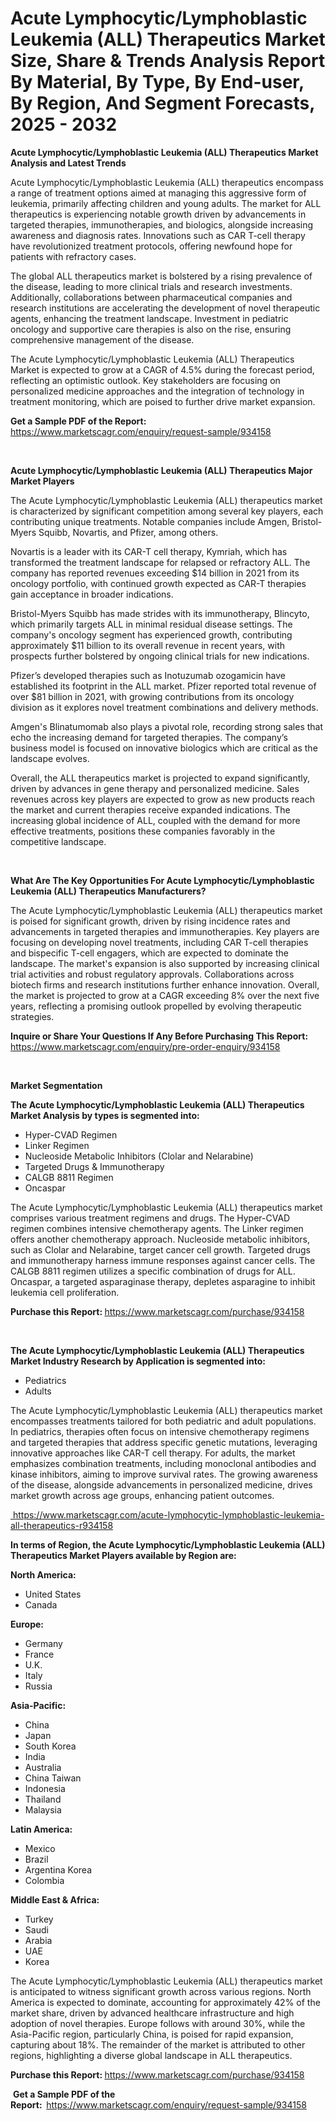 <p><h1>Acute Lymphocytic/Lymphoblastic Leukemia (ALL) Therapeutics Market Size, Share & Trends Analysis Report By Material, By Type, By End-user, By Region, And Segment Forecasts, 2025 - 2032</h1></p><p><strong>Acute Lymphocytic/Lymphoblastic Leukemia (ALL) Therapeutics Market Analysis and Latest Trends</strong></p>
<p><p>Acute Lymphocytic/Lymphoblastic Leukemia (ALL) therapeutics encompass a range of treatment options aimed at managing this aggressive form of leukemia, primarily affecting children and young adults. The market for ALL therapeutics is experiencing notable growth driven by advancements in targeted therapies, immunotherapies, and biologics, alongside increasing awareness and diagnosis rates. Innovations such as CAR T-cell therapy have revolutionized treatment protocols, offering newfound hope for patients with refractory cases.</p><p>The global ALL therapeutics market is bolstered by a rising prevalence of the disease, leading to more clinical trials and research investments. Additionally, collaborations between pharmaceutical companies and research institutions are accelerating the development of novel therapeutic agents, enhancing the treatment landscape. Investment in pediatric oncology and supportive care therapies is also on the rise, ensuring comprehensive management of the disease.</p><p>The Acute Lymphocytic/Lymphoblastic Leukemia (ALL) Therapeutics Market is expected to grow at a CAGR of 4.5% during the forecast period, reflecting an optimistic outlook. Key stakeholders are focusing on personalized medicine approaches and the integration of technology in treatment monitoring, which are poised to further drive market expansion.</p></p>
<p><strong>Get a Sample PDF of the Report:&nbsp;</strong> <a href="https://www.marketscagr.com/enquiry/request-sample/934158?utm_campaign=3039&utm_medium=2&utm_source=Github&utm_content=ia&utm_term=13042025&utm_id=acute-lymphocyticlymphoblastic-leukemia-all-therapeutics">https://www.marketscagr.com/enquiry/request-sample/934158</a></p>
<p>&nbsp;</p>
<p><strong>Acute Lymphocytic/Lymphoblastic Leukemia (ALL) Therapeutics Major Market Players</strong></p>
<p><p>The Acute Lymphocytic/Lymphoblastic Leukemia (ALL) therapeutics market is characterized by significant competition among several key players, each contributing unique treatments. Notable companies include Amgen, Bristol-Myers Squibb, Novartis, and Pfizer, among others.</p><p>Novartis is a leader with its CAR-T cell therapy, Kymriah, which has transformed the treatment landscape for relapsed or refractory ALL. The company has reported revenues exceeding $14 billion in 2021 from its oncology portfolio, with continued growth expected as CAR-T therapies gain acceptance in broader indications.</p><p>Bristol-Myers Squibb has made strides with its immunotherapy, Blincyto, which primarily targets ALL in minimal residual disease settings. The company's oncology segment has experienced growth, contributing approximately $11 billion to its overall revenue in recent years, with prospects further bolstered by ongoing clinical trials for new indications.</p><p>Pfizer’s developed therapies such as Inotuzumab ozogamicin have established its footprint in the ALL market. Pfizer reported total revenue of over $81 billion in 2021, with growing contributions from its oncology division as it explores novel treatment combinations and delivery methods.</p><p>Amgen's Blinatumomab also plays a pivotal role, recording strong sales that echo the increasing demand for targeted therapies. The company’s business model is focused on innovative biologics which are critical as the landscape evolves. </p><p>Overall, the ALL therapeutics market is projected to expand significantly, driven by advances in gene therapy and personalized medicine. Sales revenues across key players are expected to grow as new products reach the market and current therapies receive expanded indications. The increasing global incidence of ALL, coupled with the demand for more effective treatments, positions these companies favorably in the competitive landscape.</p></p>
<p>&nbsp;</p>
<p><strong>What Are The Key Opportunities For Acute Lymphocytic/Lymphoblastic Leukemia (ALL) Therapeutics Manufacturers?</strong></p>
<p><p>The Acute Lymphocytic/Lymphoblastic Leukemia (ALL) therapeutics market is poised for significant growth, driven by rising incidence rates and advancements in targeted therapies and immunotherapies. Key players are focusing on developing novel treatments, including CAR T-cell therapies and bispecific T-cell engagers, which are expected to dominate the landscape. The market's expansion is also supported by increasing clinical trial activities and robust regulatory approvals. Collaborations across biotech firms and research institutions further enhance innovation. Overall, the market is projected to grow at a CAGR exceeding 8% over the next five years, reflecting a promising outlook propelled by evolving therapeutic strategies.</p></p>
<p><strong>Inquire or Share Your Questions If Any Before Purchasing This Report:</strong> <a href="https://www.marketscagr.com/enquiry/pre-order-enquiry/934158?utm_campaign=3039&utm_medium=2&utm_source=Github&utm_content=ia&utm_term=13042025&utm_id=acute-lymphocyticlymphoblastic-leukemia-all-therapeutics">https://www.marketscagr.com/enquiry/pre-order-enquiry/934158</a></p>
<p>&nbsp;</p>
<p><strong>Market Segmentation</strong></p>
<p><strong>The Acute Lymphocytic/Lymphoblastic Leukemia (ALL) Therapeutics Market Analysis by types is segmented into:</strong></p>
<p><ul><li>Hyper-CVAD Regimen</li><li>Linker Regimen</li><li>Nucleoside Metabolic Inhibitors (Clolar and Nelarabine)</li><li>Targeted Drugs & Immunotherapy</li><li>CALGB 8811 Regimen</li><li>Oncaspar</li></ul></p>
<p><p>The Acute Lymphocytic/Lymphoblastic Leukemia (ALL) therapeutics market comprises various treatment regimens and drugs. The Hyper-CVAD regimen combines intensive chemotherapy agents. The Linker regimen offers another chemotherapy approach. Nucleoside metabolic inhibitors, such as Clolar and Nelarabine, target cancer cell growth. Targeted drugs and immunotherapy harness immune responses against cancer cells. The CALGB 8811 regimen utilizes a specific combination of drugs for ALL. Oncaspar, a targeted asparaginase therapy, depletes asparagine to inhibit leukemia cell proliferation.</p></p>
<p><strong>Purchase this Report:&nbsp;</strong><a href="https://www.marketscagr.com/purchase/934158?utm_campaign=3039&utm_medium=2&utm_source=Github&utm_content=ia&utm_term=13042025&utm_id=acute-lymphocyticlymphoblastic-leukemia-all-therapeutics">https://www.marketscagr.com/purchase/934158</a></p>
<p>&nbsp;</p>
<p><strong>The Acute Lymphocytic/Lymphoblastic Leukemia (ALL) Therapeutics Market Industry Research by Application is segmented into:</strong></p>
<p><ul><li>Pediatrics</li><li>Adults</li></ul></p>
<p><p>The Acute Lymphocytic/Lymphoblastic Leukemia (ALL) therapeutics market encompasses treatments tailored for both pediatric and adult populations. In pediatrics, therapies often focus on intensive chemotherapy regimens and targeted therapies that address specific genetic mutations, leveraging innovative approaches like CAR-T cell therapy. For adults, the market emphasizes combination treatments, including monoclonal antibodies and kinase inhibitors, aiming to improve survival rates. The growing awareness of the disease, alongside advancements in personalized medicine, drives market growth across age groups, enhancing patient outcomes.</p></p>
<p><a href="https://www.marketscagr.com/acute-lymphocytic-lymphoblastic-leukemia-all-therapeutics-r934158?utm_campaign=3039&utm_medium=2&utm_source=Github&utm_content=ia&utm_term=13042025&utm_id=acute-lymphocyticlymphoblastic-leukemia-all-therapeutics">&nbsp;https://www.marketscagr.com/acute-lymphocytic-lymphoblastic-leukemia-all-therapeutics-r934158</a></p>
<p><strong>In terms of Region, the Acute Lymphocytic/Lymphoblastic Leukemia (ALL) Therapeutics Market Players available by Region are:</strong></p>
<p>
    <p> <strong> North America: </strong>
        <ul>
            <li>United States</li>
            <li>Canada</li>
        </ul>
        </p> 
    <p> <strong> Europe: </strong>
        <ul>
            <li>Germany</li>
            <li>France</li>
            <li>U.K.</li>
            <li>Italy</li>
            <li>Russia</li>
        </ul>
        </p> 
    <p> <strong> Asia-Pacific: </strong>
        <ul>
            <li>China</li>
            <li>Japan</li>
            <li>South Korea</li>
            <li>India</li>
            <li>Australia</li>
            <li>China Taiwan</li>
            <li>Indonesia</li>
            <li>Thailand</li>
            <li>Malaysia</li>
        </ul>
        </p> 
    <p> <strong> Latin America: </strong>
        <ul>
            <li>Mexico</li>
            <li>Brazil</li>
            <li>Argentina Korea</li>
            <li>Colombia</li>
        </ul>
        </p> 
    <p> <strong> Middle East & Africa: </strong>
        <ul>
            <li>Turkey</li>
            <li>Saudi</li>
            <li>Arabia</li>
            <li>UAE</li>
            <li>Korea</li>
        </ul>
    </p>
    </p>
<p><p>The Acute Lymphocytic/Lymphoblastic Leukemia (ALL) therapeutics market is anticipated to witness significant growth across various regions. North America is expected to dominate, accounting for approximately 42% of the market share, driven by advanced healthcare infrastructure and high adoption of novel therapies. Europe follows with around 30%, while the Asia-Pacific region, particularly China, is poised for rapid expansion, capturing about 18%. The remainder of the market is attributed to other regions, highlighting a diverse global landscape in ALL therapeutics.</p></p>
<p><strong>Purchase this Report: </strong><a href="https://www.marketscagr.com/purchase/934158?utm_campaign=3039&utm_medium=2&utm_source=Github&utm_content=ia&utm_term=13042025&utm_id=acute-lymphocyticlymphoblastic-leukemia-all-therapeutics">https://www.marketscagr.com/purchase/934158</a></p>
<p>&nbsp;<strong>Get a Sample PDF of the Report:&nbsp;&nbsp;</strong><a href="https://www.marketscagr.com/enquiry/request-sample/934158?utm_campaign=3039&utm_medium=2&utm_source=Github&utm_content=ia&utm_term=13042025&utm_id=acute-lymphocyticlymphoblastic-leukemia-all-therapeutics">https://www.marketscagr.com/enquiry/request-sample/934158</a></p>
<p><strong></strong></p>
<p><p></p><p></p><p></p></p>